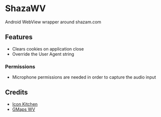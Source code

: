 # ShazaWV

Android WebView wrapper around shazam.com

## Features

- Clears cookies on application close
- Override the User Agent string

### Permissions

- Microphone permissions are needed in order to capture the audio input

## Credits

- [Icon Kitchen](https://icon.kitchen)
- [GMaps WV](https://gitlab.com/divested-mobile/maps)
